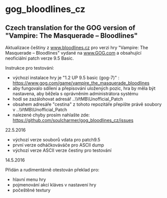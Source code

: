 # gog_bloodlines_cz

Czech translation for the GOG version of "Vampire: The Masquerade – Bloodlines"
---

Aktualizace češtiny z www.bloodlines.cz pro verzi hry "Vampire: The Masquerade – Bloodlines" vydané na www.GOG.com a obsahující neoficiální patch verze 9.5 Basic.
 
Instrukce pro testování:

  * výchozí instalace hry je "1.2 UP 9.5 basic (gog-7)" : https://www.gog.com/game/vampire_the_masquerade_bloodlines
  * aby fungovalo sdílení a přepisování uložených pozic, hra by měla být nastavena, aby běžela s oprávněním administrátora systému
  * hodí se zazálohovat adresář ..\VtMB\Unofficial_Patch
  * obsahem adresáře "cestina" z tohoto repozitáře přepište právě soubory v ..\VtMB\Unofficial_Patch
  * nalezené chyby prosím nahlašte zde: https://github.com/soulcharmer/gog_bloodlines_cz/issues


22.5.2016

  * výchozí verze souborů vdata pro patch9.5 
  * první verze odháčkováváče pro ASCII dump
  * výchozí verze ASCII verze čestiny pro testování


14.5.2016

Přidán a rudimentárně otestován překlad pro:

  * hlavní menu hry
  * pojmenování akcí kláves v nastavení hry
  * počeštěné textury
